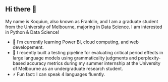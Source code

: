## Hi there 👋

My name is Koquiun, also known as Franklin, and I am a graduate student from the University of Melbourne, majoring in Data Science. I am interested in Python & Data Science!

- 🔭 I’m currently learning Power BI, cloud computing, and web developement.
- 🌱 I recently built a testing pipeline for evaluating critical period effects in large language models using grammaticality judgments and perplexity-based accuracy metrics during my summer internship at the University of Melbourne as an undergraduate research student.
- ⚡ Fun fact: I can speak 4 languages fluently.

<!--
**klilin711/klilin711** is a ✨ _special_ ✨ repository because its `README.md` (this file) appears on your GitHub profile.

Here are some ideas to get you started:

- 🔭 I’m currently working on ...
- 🌱 I’m currently learning ...
- 👯 I’m looking to collaborate on ...
- 🤔 I’m looking for help with ...
- 💬 Ask me about ...
- 📫 How to reach me: ...
- 😄 Pronouns: ...
- ⚡ Fun fact: ...
-->
